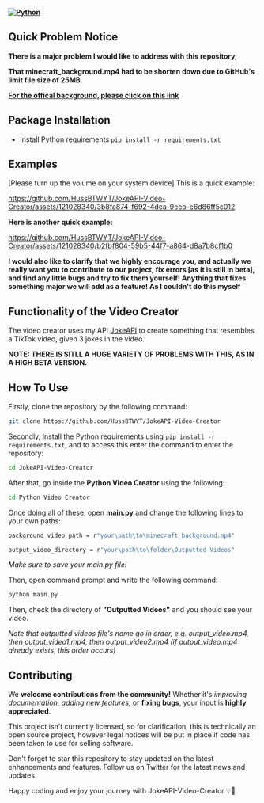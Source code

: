 **[![Python](https://img.shields.io/badge/Python-Flask-blue)](https://www.python.org/)**

## Quick Problem Notice

**There is a major problem I would like to address with this repository,**

**That minecraft_background.mp4 had to be shorten down due to GitHub's limit file size of 25MB.**

**[For the offical background, please click on this link](https://drive.google.com/file/d/1UNTht1VRyUvHAi8I9dFlcUNS9AlVIlIl/view?usp=sharing)**


## Package Installation

- Install Python requirements `pip install -r requirements.txt`

## Examples

[Please turn up the volume on your system device] This is a quick example:

https://github.com/HussBTWYT/JokeAPI-Video-Creator/assets/121028340/3b8fa874-f692-4dca-9eeb-e6d86ff5c012

**Here is another quick example:**

https://github.com/HussBTWYT/JokeAPI-Video-Creator/assets/121028340/b2fbf804-59b5-44f7-a864-d8a7b8cf1b0

**I would also like to clarify that we highly encourage you, and actually we really want you to contribute to our project, fix errors [as it is still in beta], and find any little bugs and try to fix them yourself! Anything that fixes something major we will add as a feature! As I couldn't do this myself**

## Functionality of the Video Creator

The video creator uses my API [JokeAPI](github.com/HussBTW/YT/JokeAPI) to create something that resembles a TikTok video, given 3 jokes in the video.

**NOTE: THERE IS SITLL A HUGE VARIETY OF PROBLEMS WITH THIS, AS IN A HIGH BETA VERSION.**

## How To Use

Firstly, clone the repository by the following command: 

```bash
git clone https://github.com/HussBTWYT/JokeAPI-Video-Creator
```

Secondly, Install the Python requirements using `pip install -r requirements.txt`, and to access this enter the command to enter the repository:

```bash
cd JokeAPI-Video-Creator
```

After that, go inside the **Python Video Creator** using the following:

```bash
cd Python Video Creator
```

Once doing all of these, open **main.py** and change the following lines to your own paths:

```bash
background_video_path = r"your\path\to\minecraft_background.mp4"
```




```bash
output_video_directory = r"your\path\to\folder\Outputted Videos"
```


*Make sure to save your main.py file!*

Then, open command prompt and write the following command:

```bash
python main.py
```

Then, check the directory of **"Outputted Videos"** and you should see your video.

*Note that outputted videos file's name go in order, e.g. output_video.mp4, then output_video1.mp4, then output_video2.mp4 (if output_video.mp4 already exists, this order occurs)*

## Contributing

We **welcome contributions from the community!** Whether it's *improving documentation*, *adding new features*, or **fixing bugs**, your input is **highly appreciated**. 

This project isn't currently licensed, so for clarification, this is technically an open source project, however legal notices will be put in place if code has been taken to use for selling software.

Don't forget to star this repository to stay updated on the latest enhancements and features. Follow us on Twitter for the latest news and updates.

Happy coding and enjoy your journey with JokeAPI-Video-Creator 💡🚀

